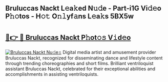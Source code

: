 ## Bruluccas Nackt L𝚎a𝚔ed N𝚞𝚍e - Part-i1G Vi𝚍𝚎o P𝚑𝚘tos - H𝚘𝚝 O𝚗𝚕yf𝚊ns L𝚎a𝚔s 5BX5w

# <h2><a href="http://kf8h1nt.oniu.top/?m=Bruluccas+Nackt">🔗👉 🔴 Bruluccas Nackt P𝚑ot𝚘𝚜 V𝚒d𝚎o</a></h2>

[![Bruluccas Nackt Nu𝚍e𝚜](https://i.imgur.com/0qMVB7G.gif)](http://kf8h1nt.oniu.top/?m=Bruluccas+Nackt)
Digital media artist and amusement provider Bruluccas Nackt, recognized for disseminating dance and lifestyle content through trending choreographies and short films. Brilliant ventriloquist assistant Bruluccas Nackt, celebrated for their exceptional abilities and accomplishments in assisting ventriloquists.  
